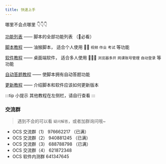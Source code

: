 ```yaml
---
title: 快速上手
--- 
```


哪里不会点哪里 👇👇👇

[功能列表](/feat-list)  —— 脚本的全部功能列表 （🎉必看）

[脚本教程](/docs/script)  —— 油猴脚本， 适合个人使用 🧑‍💻 `视频` `作业` `考试` 等功能

[软件教程](/docs/app)  —— 桌面端软件， 适合多人使用 👨‍👧‍👧  `浏览器多开` `网课账号管理` `自动登录` 等功能

[自动答题教程](/docs/work)  —— 使脚本拥有自动答题功能

[更新教程](/docs/work)  —— 介绍脚本和软件应该如何更新版本

:::tip 小提示
其他教程在左侧栏，请自行查看
:::
 
###  交流群

> 遇到不会的可以看 `疑问解答`，或者加群询问哦~

-   OCS 交流群（1） 976662217 （已满）
-   OCS 交流群（2） 940881245 （已满）
-   OCS 交流群（3） 688788798 （已满）
-   OCS 交流群（4） 621872348
-   OCS 软件内测群  641347645
 